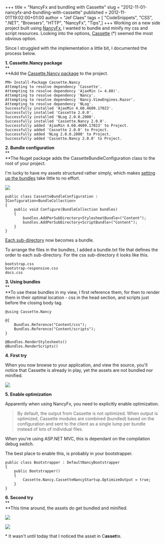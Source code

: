 +++
title = "NancyFx and bundling with Cassette"
slug = "2012-11-01-nancyfx-and-bundling-with-cassette"
published = 2012-11-01T19:02:00+01:00
author = "Jef Claes"
tags = [ "CodeSnippets", "CSS", ".NET", "Browsers", "HTTP", "NancyFx", "Tips",]
+++
Working on a new side project built using
[NancyFx](http://nancyfx.org/), I wanted to bundle and minify my css and
script resources. Looking into the options,
[Cassette](http://getcassette.net/) (\*) seemed the most obvious
option.  
  
Since I struggled with the implementation a little bit, I documented the
process below.  
  
**1. Cassette.Nancy package**  
**  
**Add the [Cassette.Nancy
package](http://nuget.org/packages/Cassette.Nancy) to the project.  

    PM> Install-Package Cassette.Nancy
    Attempting to resolve dependency 'Cassette'.
    Attempting to resolve dependency 'AjaxMin (= 4.60)'.
    Attempting to resolve dependency 'Nancy'.
    Attempting to resolve dependency 'Nancy.ViewEngines.Razor'.
    Attempting to resolve dependency 'NLog'.
    Successfully installed 'AjaxMin 4.60.4609.17023'.
    Successfully installed 'Cassette 2.0.0'.
    Successfully installed 'NLog 2.0.0.2000'.
    Successfully installed 'Cassette.Nancy 2.0.0'.
    Successfully added 'AjaxMin 4.60.4609.17023' to Project.
    Successfully added 'Cassette 2.0.0' to Project.
    Successfully added 'NLog 2.0.0.2000' to Project.
    Successfully added 'Cassette.Nancy 2.0.0' to Project.

**2. Bundle configuration**  
**  
**The Nuget package adds the CassetteBundleConfiguration class to the
root of your project.  
  
I'm lucky to have my assets structured rather simply, which makes
[setting up the
bundles](http://getcassette.net/documentation/v2/bundle-configuration) take
little to no effort.  
  

[![](/post/images/thumbnails/2012-11-01-nancyfx-and-bundling-with-cassette-asset_structure.PNG)](/post/images/2012-11-01-nancyfx-and-bundling-with-cassette-asset_structure.PNG)

    public class CassetteBundleConfiguration : IConfiguration<BundleCollection>
    {
        public void Configure(BundleCollection bundles)
        {
            bundles.AddPerSubDirectory<StylesheetBundle>("Content");
            bundles.AddPerSubDirectory<ScriptBundle>("Content");
        }
    }

[Each
sub-directory](http://getcassette.net/documentation/v2/bundle-configuration/add-per-sub-directory)
now becomes a bundle.  
  
To arrange the files in the bundles, I added a bundle.txt file that
defines the order to each sub-directory. For the css sub-directory it
looks like this.  

    bootstrap.css
    bootstrap-responsive.css
    docs.css

**3. Using bundles**  
**  
**To use these bundles in my view, I first reference them, for then to
render them in their optimal location - css in the head section, and
scripts just before the closing body tag.  

    @using Cassette.Nancy

    @{
        Bundles.Reference("Content/css");
        Bundles.Reference("Content/scripts");
    }

    @Bundles.RenderStylesheets()
    @Bundles.RenderScripts()

**4. First try**  

  

When you now browse to your application, and view the source, you'll
notice that Cassette is already in play, yet the assets are not bundled
nor minified.  
  
[![](/post/images/thumbnails/2012-11-01-nancyfx-and-bundling-with-cassette-cassette_not_bundled.PNG)](/post/images/2012-11-01-nancyfx-and-bundling-with-cassette-cassette_not_bundled.PNG)  
  
**5. Enable optimization**  
  
Apparently when using NancyFx, you need to explicitly enable
optimization.  

> By default, the output from Cassette is not optimized. When output is
> optimized, Cassette modules are combined (bundled) based on the
> configuration and sent to the client as a single lump per bundle
> instead of lots of individual files.

When you're using ASP.NET MVC, this is dependant on the compilation
debug switch.  
  
The best place to enable this, is probably in your bootstrapper.  

    public class Bootstrapper : DefaultNancyBootstrapper
    {
        public Bootstrapper()
        {
            Cassette.Nancy.CassetteNancyStartup.OptimizeOutput = true;
        }
    }

**6. Second try**  
**  
**This time around, the assets do get bundled and minified.  
  

[![](/post/images/thumbnails/2012-11-01-nancyfx-and-bundling-with-cassette-cassette_bundled.PNG)](/post/images/2012-11-01-nancyfx-and-bundling-with-cassette-cassette_bundled.PNG)

  

[![](/post/images/thumbnails/2012-11-01-nancyfx-and-bundling-with-cassette-minified.PNG)](/post/images/2012-11-01-nancyfx-and-bundling-with-cassette-minified.PNG)

  
\* It wasn't until today that I noticed the asset in C**asset**te.
